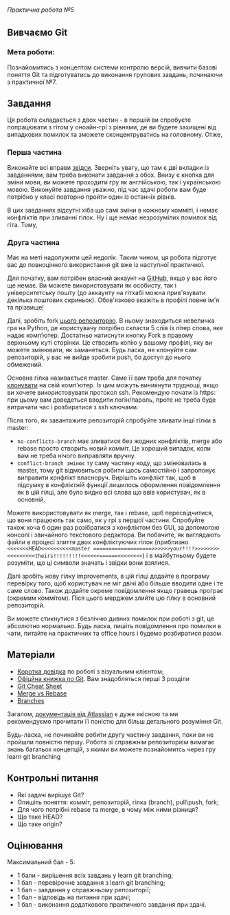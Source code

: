 ###### Практична робота №5
## Вивчаємо Git

### Мета роботи:
Познайомитись з концептом системи контролю версій, вивчити базові поняття Git та підготуватись до виконання групових завдань, починаючи з практичної №7.

## Завдання

Ця робота складається з двох частин - в першій ви спробуєте попрацювати з гітом у оноайн-грі з рівнями, де ви будете захищені від випадкових помилок та зможете сконцентруватись на головному. Отже,

### Перша частина

Виконайте всі вправи [звідси](https://learngitbranching.js.org/). Зверніть увагу, що там є дві вкладки із завданнями, вам треба виконати завдання з обох. Внизу є кнопка для зміни мови, ви можете проходити гру як англійською, так і українською мовою. Виконуйте завдання уважно, під час здачі роботи вам буде потрібно у класі повторно пройти один із останніх рівнів. 

В цих завданнях відсутні хіба що самі зміни в кожному комміті, і немає конфліктів при зливанні гілок. Ну і ще немає незрозумілих помилок від гіта. Тому,

### Друга частина

Має на меті надолужити цей недолік. Таким чином, ця робота підготує вас  до повноцінного використання git вже із наступної практичної.

Для початку, вам потрібен власний аккаунт на [GitHub](https://github.com/), якщо у вас його ще немає. Ви можете використовувати як особисту, так і університетську пошту (до аккаунту на гітхабі можна прив'язувати декілька поштових скриньок). Обов'язково вкажіть в профілі повне ім'я та прізвище!

Далі, зробіть fork [цього репозиторію](https://github.com/kse-ua/git-playground). В ньому знаходиться невеличка гра на Python, де користувачу потрібно скласти 5 слів із літер слова, яке надає компʼютер. Достатньо натиснути кнопку Fork в правому верхньому куті сторінки. Це створить копію у вашому профілі, яку ви можете змінювати, як заманеться. Будь ласка, не клонуйте сам репозиторій, у вас не вийде зробити push, бо доступ до нього обмежений.

Основна гілка називається master. Саме її вам треба для початку [клонувати](https://git-scm.com/book/uk/v2/Основи-Git-Створення-Git-репозиторія) на свій комп'ютер. Із цим можуть виникнути труднощі, якщо ви хочете використовувати протокол ssh. Рекомендую почати із https: при цьому вам доведеться вводити логін/пароль, проте не треба буде витрачати час і розбиратися з ssh ключами.

Після того, як завантажите репозиторій спробуйте зливати інші гілки в master:

* `no-conflicts-branch` має зливатися без жодних конфліктів, merge або rebase просто створить новий комміт. Це хороший випадок, коли вам не треба нічого виправляти вручну.
* `conflict-branch змінює` ту  саму частину коду, що змінювалась в master, тому git відмовиться робити щось самостійно і запропонує виправити конфлікт власноруч. Вирішіть конфлікт так, щоб в підсумку в конфліктній функції лишилось оформлення повідомлення як в цій гілці, але було видно всі слова що ввів користувач, як в основній.

Можете використовувати як merge, так і rebase, щоб пересвідчитися, що вони працюють так само, як у грі з першої частини. Спробуйте також хоча б один раз розібратися з конфліктом без GUI, за допомогою консолі і звичайного текстового редактора. Ви побачите, як виглядають файли в процесі злиття двох конфліктуючих гілок (приблизно `<<<<<<<HEAD<<<<<<<<<<master ===================>>>>>>your!!!!>>>>>>>><<<<<<<<<theirs!!!!!!!!!<<<<<<======<<<<<<<<`) і в майбутньому будете розуміти, що ці символи значать і звідки вони взялися.

Далі зробіть нову гілку improvements, в цій гілці додайте в програму перевірку того, щоб користувач не міг двічі або більше вводити одне і те саме слово. Також додайте окреме повідомлення якщо гравець програє (окремим коммітом). Піся цього мерджем злийте цю гілку в основний репозиторій.

Ви можете стикнутися з безліччю дивних помилок при роботі з git, це абсолютно нормально. Будь ласка, пишіть повідомлення про помилки в чати, питайте на практичних та office hours і будемо розбиратися разом.

## Матеріали
- [Коротка довідка](/assignments_2022/res/git_gui.md) по роботі з візуальним клієнтом;
- [Офіцйна книжка по Git](https://git-scm.com/book/uk/v2). Вам знадобляться перші 3 розділи
- [Git Cheat Sheet](https://education.github.com/git-cheat-sheet-education.pdf)
- [Merge vs Rebase](https://www.atlassian.com/git/tutorials/merging-vs-rebasing)
- [Branches](https://www.atlassian.com/git/tutorials/using-branches)

Загалом, [документація від Atlassian](https://www.atlassian.com/git/tutorials/what-is-git) є дуже якісною та ми рекомендуємо прочитати її поністю для більш детального розуміння Git.

Будь-ласка, не починайте робити другу частину завдання, поки ви не пройшли повністю першу. Робота зі справжнім репозиторієм вимагає знань багатьох концепцій, з якими ви можете познайомитсь через гру learn git branching

## Контрольні питання
- Які задачі вирішує Git?
- Опишіть поняття: комміт, репозиторій, гілка (branch), pull\push, fork;
- Для чого потрібні rebase та merge, в чому між ними різниця?
- Що таке HEAD? 
- Що таке origin?

## Оцінювання

Максимальний бал - 5:
- 1 бали - вирішення всіх завдань у learn git branching;
- 1 бал - перевірочне завдання з learn git branching;
- 1 бал - завдання у справжньому репозиторії;
- 1 бал - відповідь на питання при здачі;
- 1 бал - виконання додаткового практичного завдання при здачі.
